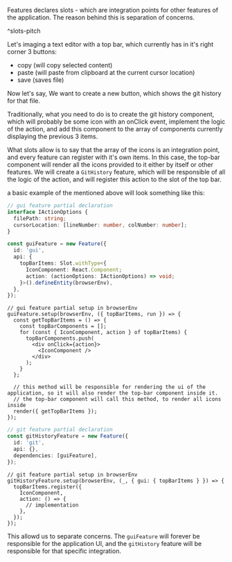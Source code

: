 Features declares slots - which are integration points for other features of the application. The reason behind this is separation of concerns.

^slots-pitch

Let's imaging a text editor with a top bar, which currently has in it's right corner 3 buttons:

- copy (will copy selected content)
- paste (will paste from clipboard at the current cursor location)
- save (saves file)

Now let's say, We want to create a new button, which shows the git history for that file.

Traditionally, what you need to do is to create the git history component, which will probably be some icon with an onClick event, implement the logic of the action, and add this component to the array of components currently displaying the previous 3 items.

What slots allow is to say that the array of the icons is an integration point, and every feature can register with it's own items.
In this case, the top-bar component will render all the icons provided to it either by itself or other features.
We will create a `GitHistory` feature, which will be responsible of all the logic of the action, and will register this action to the slot of the top bar.

a basic example of the mentioned above will look something like this:

```ts
// gui feature partial declaration
interface IActionOptions {
  filePath: string;
  cursorLocation: [lineNumber: number, colNumber: number];
}

const guiFeature = new Feature({
  id: 'gui',
  api: {
    topBarItems: Slot.withType<{
      IconComponent: React.Component;
      action: (actionOptions: IActionOptions) => void;
    }>().defineEntity(browserEnv),
  },
});
```

```tsx
// gui feature partial setup in browserEnv
guiFeature.setup(browserEnv, ({ topBarItems, run }) => {
  const getTopBarItems = () => {
    const topBarComponents = [];
    for (const { IconComponent, action } of topBarItems) {
      topBarComponents.push(
        <div onClick={action}>
          <IconComponent />
        </div>
      );
    }
  };

  // this method will be responsible for rendering the ui of the application, so it will also render the top-bar component inside it.
  // the top-bar component will call this method, to render all icons inside
  render({ getTopBarItems });
});
```

```ts
// git feature partial declaration
const gitHistoryFeature = new Feature({
  id: 'git',
  api: {},
  dependencies: [guiFeature],
});
```

```tsx
// git feature partial setup in browserEnv
gitHistoryFeature.setup(browserEnv, (_, { gui: { topBarItems } }) => {
  topBarItems.register({
    IconComponent,
    action: () => {
      // implementation
    },
  });
});
```

This allowd us to separate concerns.
The `guiFeature` will forever be responsible for the application UI, and the `gitHistory` feature will be responsible for that specific integration.
